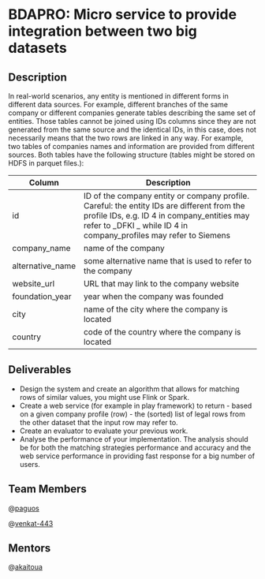 # BDAPRO: Micro service to provide integration between two big datasets

## Description

In real-world scenarios, any entity is mentioned in different forms in different data sources. For example, different branches of the same company or different companies generate tables describing the same set of entities. Those tables cannot be joined using IDs columns since they are not generated from the same source and the identical IDs, in this case, does not necessarily means that the two rows are linked in any way. For example, two tables of companies names and information are provided from different sources. Both tables have the following structure (tables might be stored on HDFS in parquet files.):


| Column |	Description |
| ------------- |-------------|
|id 	| ID of the company entity or company profile. Careful: the entity IDs are different from the profile IDs, e.g. ID 4 in company_entities may refer to _DFKI _ while ID 4 in company_profiles may refer to Siemens
company_name | 	name of the company
alternative_name |	some alternative name that is used to refer to the company
website_url |	URL that may link to the company website
foundation_year  |	year when the company was founded
city |	name of the city where the company is located
country  |	code of the country where the company is located

## Deliverables

* Design the system and create an algorithm that allows for matching rows of similar values, you might use Flink or Spark.
* Create a web service (for example in play framework) to return - based on a given company profile (row) - the (sorted) list of legal rows from the other dataset that the input row may refer to.
* Create an evaluator to evaluate your previous work.
* Analyse the performance of your implementation. The analysis should be for both the matching strategies performance and accuracy and the web service performance in providing fast response for a big number of users.

## Team Members

@[paguos](https://github.com/paguos/)

@[venkat-443](https://github.com/venkat-433/)

## Mentors
@[akaitoua](https://github.com/akaitoua/)
